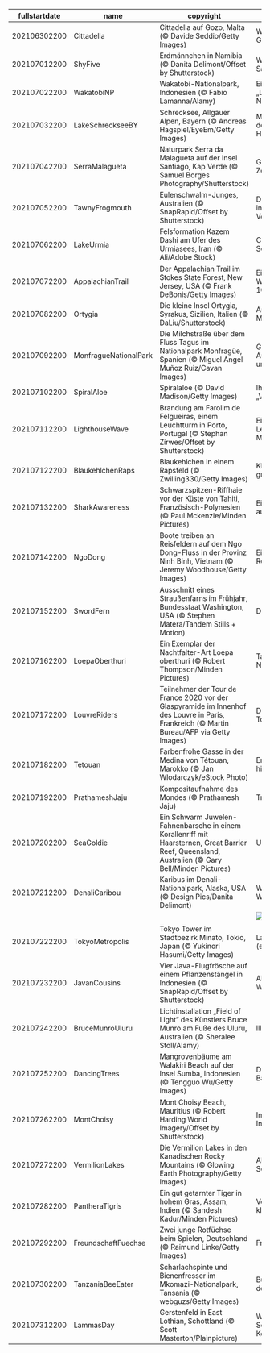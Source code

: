 |fullstartdate|name|copyright|title|image|
|--|--|--|--|--|
202106302200|Cittadella|Cittadella auf Gozo, Malta (© Davide Seddio/Getty Images)|Willkommen auf Gozo!|![](/de-DE/2021/07/202106302200Cittadella.jpg)|
202107012200|ShyFive|Erdmännchen in Namibia (© Danita Delimont/Offset by Shutterstock)|Wächter der Savanne|![](/de-DE/2021/07/202107012200ShyFive.jpg)|
202107022200|WakatobiNP|Wakatobi-Nationalpark, Indonesien (© Fabio Lamanna/Alamy)|Eintauchen ins „Unterwasser-Nirwana“|![](/de-DE/2021/07/202107022200WakatobiNP.jpg)|
202107032200|LakeSchreckseeBY|Schrecksee, Allgäuer Alpen, Bayern (© Andreas Hagspiel/EyeEm/Getty Images)|Malerischer See in den Allgäuer Hochalpen|![](/de-DE/2021/07/202107032200LakeSchreckseeBY.jpg)|
202107042200|SerraMalagueta|Naturpark Serra da Malagueta auf der Insel Santiago, Kap Verde (© Samuel Borges Photography/Shutterstock)|Grüne Insel im Zentralatlantik|![](/de-DE/2021/07/202107042200SerraMalagueta.jpg)|
202107052200|TawnyFrogmouth|Eulenschwalm-Junges, Australien (© SnapRapid/Offset by Shutterstock)|Der instagramtauglichste Vogel?|![](/de-DE/2021/07/202107052200TawnyFrogmouth.jpg)|
202107062200|LakeUrmia|Felsformation Kazem Dashi am Ufer des Urmiasees, Iran (© Ali/Adobe Stock)|Comeback eines Sees|![](/de-DE/2021/07/202107062200LakeUrmia.jpg)|
202107072200|AppalachianTrail|Der Appalachian Trail im Stokes State Forest, New Jersey, USA (© Frank DeBonis/Getty Images)|Ein berühmter Wanderweg wird 100|![](/de-DE/2021/07/202107072200AppalachianTrail.jpg)|
202107082200|Ortygia|Die kleine Insel Ortygia, Syrakus, Sizilien, Italien (© DaLiu/Shutterstock)|Antikes Zentrum im Mittelmeer|![](/de-DE/2021/07/202107082200Ortygia.jpg)|
202107092200|MonfragueNationalPark|Die Milchstraße über dem Fluss Tagus im Nationalpark Monfragüe, Spanien (© Miguel Angel Muñoz Ruiz/Cavan Images)|Grandiose Aussichten – am Tag und in der Nacht|![](/de-DE/2021/07/202107092200MonfragueNationalPark.jpg)|
202107102200|SpiralAloe|Spiralaloe (© David Madison/Getty Images)|Ihr Name lautet „Vielblättrige“|![](/de-DE/2021/07/202107102200SpiralAloe.jpg)|
202107112200|LighthouseWave|Brandung am Farolim de Felgueiras, einem Leuchtturm in Porto, Portugal (© Stephan Zirwes/Offset by Shutterstock)|Ein hoher Leuchtturm und eine Meeresbrise|![](/de-DE/2021/07/202107112200LighthouseWave.jpg)|
202107122200|BlaukehlchenRaps|Blaukehlchen in einem Rapsfeld (© Zwilling330/Getty Images)|Kleine Pause im großen Feld|![](/de-DE/2021/07/202107122200BlaukehlchenRaps.jpg)|
202107132200|SharkAwareness|Schwarzspitzen-Riffhaie vor der Küste von Tahiti, Französisch-Polynesien (© Paul Mckenzie/Minden Pictures)|Eine andere Sicht auf Haie|![](/de-DE/2021/07/202107132200SharkAwareness.jpg)|
202107142200|NgoDong|Boote treiben an Reisfeldern auf dem Ngo Dong-Fluss in der Provinz Ninh Binh, Vietnam (© Jeremy Woodhouse/Getty Images)|Ein Fluss fließt durch Reisfelder|![](/de-DE/2021/07/202107142200NgoDong.jpg)|
202107152200|SwordFern|Ausschnitt eines Straußenfarns im Frühjahr, Bundesstaat Washington, USA (© Stephen Matera/Tandem Stills + Motion)|Definitiv einzigartig|![](/de-DE/2021/07/202107152200SwordFern.jpg)|
202107162200|LoepaOberthuri|Ein Exemplar der Nachtfalter-Art Loepa oberthuri (© Robert Thompson/Minden Pictures)|Tagfalter oder Nachtfalter?|![](/de-DE/2021/07/202107162200LoepaOberthuri.jpg)|
202107172200|LouvreRiders|Teilnehmer der Tour de France 2020 vor der Glaspyramide im Innenhof des Louvre in Paris, Frankreich (© Martin Bureau/AFP via Getty Images)|Das große Finale der Tour|![](/de-DE/2021/07/202107172200LouvreRiders.jpg)|
202107182200|Tetouan|Farbenfrohe Gasse in der Medina von Tétouan, Marokko (© Jan Wlodarczyk/eStock Photo)|Erkundung der historischen Medina|![](/de-DE/2021/07/202107182200Tetouan.jpg)|
202107192200|PrathameshJaju|Kompositaufnahme des Mondes (© Prathamesh Jaju)|Trabant der Erde|![](/de-DE/2021/07/202107192200PrathameshJaju.jpg)|
202107202200|SeaGoldie|Ein Schwarm Juwelen-Fahnenbarsche in einem Korallenriff mit Haarsternen, Great Barrier Reef, Queensland, Australien (© Gary Bell/Minden Pictures)|Unterwasser-Disco|![](/de-DE/2021/07/202107202200SeaGoldie.jpg)|
202107212200|DenaliCaribou|Karibus im Denali-Nationalpark, Alaska, USA (© Design Pics/Danita Delimont)|Willkommen in der Wildnis!|![](/de-DE/2021/07/202107212200DenaliCaribou.jpg)|
||||![](/de-DE/2021/07/.jpg)|
202107222200|TokyoMetropolis|Tokyo Tower im Stadtbezirk Minato, Tokio, Japan (© Yukinori Hasumi/Getty Images)|Lasst die Spiele (endlich) beginnen!|![](/de-DE/2021/07/202107222200TokyoMetropolis.jpg)|
202107232200|JavanCousins|Vier Java-Flugfrösche auf einem Pflanzenstängel in Indonesien (© SnapRapid/Offset by Shutterstock)|Abhängen am Wochenende|![](/de-DE/2021/07/202107232200JavanCousins.jpg)|
202107242200|BruceMunroUluru|Lichtinstallation „Field of Light“ des Künstlers Bruce Munro am Fuße des Uluru, Australien (© Sheralee Stoll/Alamy)|Illuminierter Uluru|![](/de-DE/2021/07/202107242200BruceMunroUluru.jpg)|
202107252200|DancingTrees|Mangrovenbäume am Walakiri Beach auf der Insel Sumba, Indonesien (© Tengguo Wu/Getty Images)|Die „tanzenden Bäume“ auf Sumba|![](/de-DE/2021/07/202107252200DancingTrees.jpg)|
202107262200|MontChoisy|Mont Choisy Beach, Mauritius (© Robert Harding World Imagery/Offset by Shutterstock)|Inselparadies im Indischen Ozean|![](/de-DE/2021/07/202107262200MontChoisy.jpg)|
202107272200|VermilionLakes|Die Vermilion Lakes in den Kanadischen Rocky Mountains (© Glowing Earth Photography/Getty Images)|Alpine Gipfel und Seen|![](/de-DE/2021/07/202107272200VermilionLakes.jpg)|
202107282200|PantheraTigris|Ein gut getarnter Tiger in hohem Gras, Assam, Indien (© Sandesh Kadur/Minden Pictures)|Versteckspiel bei klarer Sicht|![](/de-DE/2021/07/202107282200PantheraTigris.jpg)|
202107292200|FreundschaftFuechse|Zwei junge Rotfüchse beim Spielen, Deutschland (© Raimund Linke/Getty Images)|Freunde fürs Leben|![](/de-DE/2021/07/202107292200FreundschaftFuechse.jpg)|
202107302200|TanzaniaBeeEater|Scharlachspinte und Bienenfresser im Mkomazi-Nationalpark, Tansania (© webguzs/Getty Images)|Bunte Modeschau in der Vogelwelt|![](/de-DE/2021/07/202107302200TanzaniaBeeEater.jpg)|
202107312200|LammasDay|Gerstenfeld in East Lothian, Schottland (© Scott Masterton/Plainpicture)|Willkommen in Schottlands Kornkammer!|![](/de-DE/2021/07/202107312200LammasDay.jpg)|
